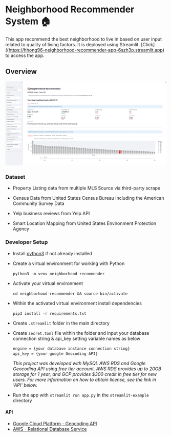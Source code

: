
# Neighborhood Recommender System :house:

This app recommend the best neighborhood to live in based on user input related to quality of living factors. It is deployed using Streamlit.
[Click]((https://hhong96-neighborhood-recommender-app-6szh3p.streamlit.app) to access the app.



## Overview

  ![Example](/image/example.png)
 

### Dataset

- Property Listing data from multiple MLS Source via third-party scrape

- Census Data from United States Census Bureau including the American Community Survey Data

- Yelp business reviews from Yelp API

- Smart Location Mapping from United States Environment Protection Agency



### Developer Setup
  

- Install [python3](https://www.python.org/downloads/) if not already installed

- Create a virtual environment for working with Python

   ```python3 -m venv neighborhood-recommender```

- Activate your virtual environment

   ```cd neighborhood-recommender && source bin/activate```

- Within the activated virtual environment install dependencies

  ```pip3 install -r requirements.txt```

- Create `.streamlit` folder in the main directory

- Create `secret.toml` file within the folder and input your database connection string & api_key setting variable names as below

  ```
  engine = {your database instance connection string}
  api_key = {your google Geocoding API}
  ```

  *This project was developed with MySQL AWS RDS and Google Geocoding API using free tier account. AWS RDS provides up to 20GB storage for 1 year, and GCP provides $300 credit in free tier for new users. For more information on how to obtain license, see the link in 'API' below.*


- Run the app with `streamlit run app.py` in the `streamlit-example` directory



#### API


- [Google Cloud Platform - Geocoding API](https://developers.google.com/maps/documentation/geocoding/start)
- [AWS - Relational Database Service](https://aws.amazon.com/rds/free/)
